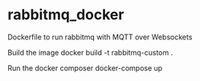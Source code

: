 # rabbitmq_docker
Dockerfile to run rabbitmq with MQTT over Websockets

Build the image
docker build -t rabbitmq-custom .

Run the docker composer
docker-compose up
